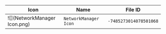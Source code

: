 | Icon | Name | File ID |
| ---  | ---  | ---     |
| ![](NetworkManager Icon.png) | `NetworkManager Icon` | `-7485273014078501068` |

